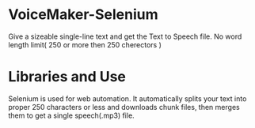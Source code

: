 # VoiceMaker-Selenium

Give a sizeable single-line text and get the Text to Speech file.
No word length limit( 250 or more then 250 cherectors )

# Libraries and Use

Selenium is used for web automation.
It automatically splits your text into proper 250 characters or less and downloads chunk files, then merges them to get a single speech(.mp3) file.
